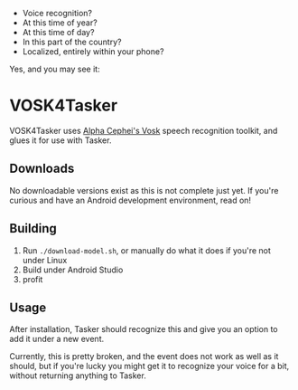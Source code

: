 - Voice recognition?
- At this time of year?
- At this time of day?
- In this part of the country?
- Localized, entirely within your phone?

Yes, and you may see it:

# VOSK4Tasker

VOSK4Tasker uses [Alpha Cephei's Vosk](https://alphacephei.com/vosk) speech recognition toolkit, and
glues it for use with Tasker.

## Downloads

No downloadable versions exist as this is not complete just yet. If you're curious and have an Android
development environment, read on!

## Building

1. Run `./download-model.sh`, or manually do what it does if you're not under Linux
2. Build under Android Studio
3. profit

## Usage

After installation, Tasker should recognize this and give you an option to add it under a new event.

Currently, this is pretty broken, and the event does not work as well as it should, but if you're
lucky you might get it to recognize your voice for a bit, without returning anything to Tasker.